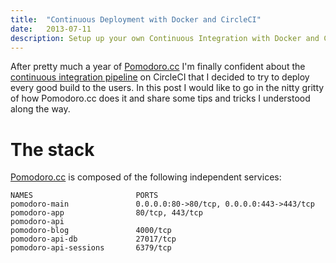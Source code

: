 ```yaml
---
title:  "Continuous Deployment with Docker and CircleCI"
date:   2013-07-11
description: Setup up your own Continuous Integration with Docker and CircleCI to incrementally deliver value to your customers with Continuous Deployment.
---
```


After pretty much a year of [Pomodoro.cc](https://pomodoro.cc/) I'm finally confident about the [continuous integration pipeline](https://circleci.com/gh/christian-fei/pomodoro.cc) on CircleCI that I decided to try to deploy every good build to the users.
In this post I would like to go in the nitty gritty of how Pomodoro.cc does it and share some tips and tricks I understood along the way.

# The stack

[Pomodoro.cc](https://pomodoro.cc/) is composed of the following independent services:

```
NAMES                       PORTS                                      
pomodoro-main               0.0.0.0:80->80/tcp, 0.0.0.0:443->443/tcp   
pomodoro-app                80/tcp, 443/tcp                            
pomodoro-api                
pomodoro-blog               4000/tcp                                   
pomodoro-api-db             27017/tcp                                  
pomodoro-api-sessions       6379/tcp                                   
```
